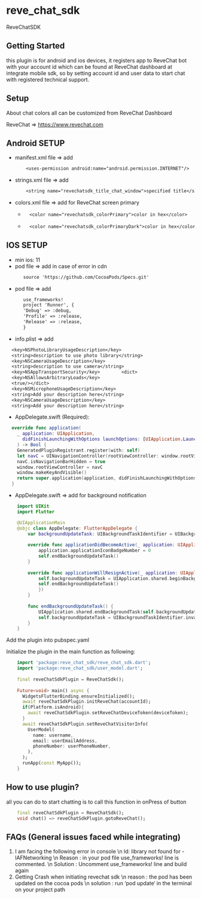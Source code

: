 # reve_chat_sdk

ReveChatSDK

## Getting Started

this plugin is for android and ios devices, it registers app to ReveChat bot with your account id 
which can be found at ReveChat dashboard at integrate mobile sdk, so by setting account id 
and user data to start chat with registered technical support.

## Setup

About chat colors all can be customized from ReveChat Dashboard

ReveChat => https://www.revechat.com

## Android SETUP
* manifest.xml file => add
  ```txt
      <uses-permission android:name="android.permission.INTERNET"/>
  ```
* strings.xml file => add 
    ```txt
        <string name="revechatsdk_title_chat_window">specified title</string>
    ```
* colors.xml file => add for ReveChat screen primary
    * ```txt
        <color name="revechatsdk_colorPrimary">color in hex</color>
      ```
    * ```txt
        <color name="revechatsdk_colorPrimaryDark">color in hex</color>
      ```

## IOS SETUP
* min ios: 11
* pod file => add in case of error in cdn
    ```txt
       source 'https://github.com/CocoaPods/Specs.git'
    ```
* pod file => add
  ```txt
     use_frameworks!
     project 'Runner', {
     'Debug' => :debug,
     'Profile' => :release,
     'Release' => :release,
     }
  ```
* info.plist => add
```txt
  <key>NSPhotoLibraryUsageDescription</key>
  <string>description to use photo library</string>
  <key>NSCameraUsageDescription</key>
  <string>description to use camera</string>
  <key>NSAppTransportSecurity</key>        <dict>
  <key>NSAllowsArbitraryLoads</key>
  <true/></dict>
  <key>NSMicrophoneUsageDescription</key>
  <string>Add your description here</string>
  <key>NSCameraUsageDescription</key>
  <string>Add your description here</string>
```
* AppDelegate.swift (Required):
```swift
  override func application(
    _ application: UIApplication,
      didFinishLaunchingWithOptions launchOptions: [UIApplication.LaunchOptionsKey: Any]?
    ) -> Bool {
    GeneratedPluginRegistrant.register(with: self)
    let navC = UINavigationController(rootViewController: window.rootViewController!)
    navC.isNavigationBarHidden = true
    window.rootViewController = navC
    window.makeKeyAndVisible()
    return super.application(application, didFinishLaunchingWithOptions: launchOptions)
  }
```
* AppDelegate.swift => add for background notification
```swift
    import UIKit
    import Flutter

    @UIApplicationMain
    @objc class AppDelegate: FlutterAppDelegate {
        var backgroundUpdateTask: UIBackgroundTaskIdentifier = UIBackgroundTaskIdentifier(rawValue: 0)
    
        override func applicationDidBecomeActive(_ application: UIApplication) {
            application.applicationIconBadgeNumber = 0
            self.endBackgroundUpdateTask()
        }
        
        override func applicationWillResignActive(_ application: UIApplication) {
            self.backgroundUpdateTask = UIApplication.shared.beginBackgroundTask(expirationHandler: {
            self.endBackgroundUpdateTask()
            })
        }
        
        func endBackgroundUpdateTask() {
            UIApplication.shared.endBackgroundTask(self.backgroundUpdateTask)
            self.backgroundUpdateTask = UIBackgroundTaskIdentifier.invalid
        }
    }
```

Add the plugin into pubspec.yaml

Initialize the plugin in the main function as following:

```dart
    import 'package:reve_chat_sdk/reve_chat_sdk.dart';
    import 'package:reve_chat_sdk/user_model.dart';
    
    final reveChatSdkPlugin = ReveChatSdk();
    
    Future<void> main() async {
      WidgetsFlutterBinding.ensureInitialized();
      await reveChatSdkPlugin.initReveChat(accountId);
      if(Platform.isAndroid){
        await reveChatSdkPlugin.setReveChatDeviceToken(deviceToken);
      }
      await reveChatSdkPlugin.setReveChatVisitorInfo(
        UserModel(
          name: username,
          email: userEmailAddress,
          phoneNumber: userPhoneNumber,
        ),
      );
      runApp(const MyApp());
    }
```

## How to use plugin?

all you can do to start chatting is to call this function in onPress of button

```dart
    final reveChatSdkPlugin = ReveChatSdk();
    void chat() => reveChatSdkPlugin.gotoReveChat();
```

## FAQs (General issues faced while integrating)
1. I am facing the following error in console \n
   ld: library not found for -lAFNetworking \n
   Reason : in your pod file use_frameworks! line is commented. \n
   Solution : Uncomment use_frameworks! line and build again
2. Getting Crash when initiating revechat sdk \n
   reason : the pod has been updated on the cocoa pods \n
   solution : run ‘pod update‘ in the terminal on your project path
